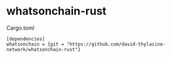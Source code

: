 # whatsonchain-rust

Cargo.toml
```
[dependencies]
whatsonchain = {git = "https://github.com/david-thylacine-network/whatsonchain-rust"}
```